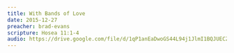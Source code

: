 ```yaml
---
title: With Bands of Love
date: 2015-12-27
preacher: brad-evans
scripture: Hosea 11:1-4
audio: https://drive.google.com/file/d/1qP1anEaDwoGS44L94j1JlmI1BQJUECZn/view
---
```

